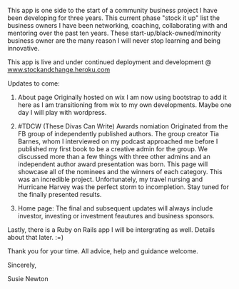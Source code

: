 This app is one side to the start of a community business project I have been developing for three years. This 
current phase "stock it up" list the business owners I have been networking, coaching, collaborating with and 
mentoring over the past ten years. These start-up/black-owned/minority business owner are the many 
reason I will never stop learning and being innovative. 

This app is live and under continued deployment and development @ www.stockandchange.heroku.com

Updates to come: 

1. About page 
Originally hosted on wix I am now using bootstrap to add it here 
as I am transitioning from wix to my own developments. 
Maybe one day I will play with wordpress. 

2. #TDCW (These Divas Can Write) Awards nomiation
Originated from the FB group of independently published authors. The group creator Tia Barnes, whom I interviewed on my 
podcast approached me before I published my first book to be a creative admin for the group. 
We discussed more than a few things with three other admins and an 
independent author award presentation was born. This page will showcase all of the nominees and the winners of each category.
This was an incredible project. Unfortunately, my travel nursing and Hurricane Harvey was the perfect storm to incompletion. 
Stay tuned for the finally presented results. 

3. Home page:
The final and subsequent updates will always include investor, investing or investment feautures and business sponsors.

Lastly, there is a Ruby on Rails app I will be intergrating as well. Details about that later. :=)

Thank you for your time. All advice, help and guidance welcome.

Sincerely, 

Susie Newton
